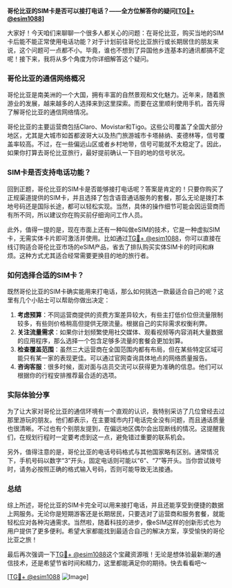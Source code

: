 **哥伦比亚的SIM卡是否可以接打电话？——全方位解答你的疑问[[TG💪+ @esim1088](https://t.me/s/esim1088)]**

大家好！今天咱们来聊聊一个很多人都关心的问题：在哥伦比亚，购买当地的SIM卡后能不能正常使用电话功能？对于计划前往哥伦比亚旅行或长期居住的朋友来说，这个问题可一点都不小。毕竟，谁也不想到了异国他乡连基本的通讯都搞不定呢！接下来，我将从多个角度为你详细解答这个疑问。

### 哥伦比亚的通信网络概况

哥伦比亚是南美洲的一个大国，拥有丰富的自然景观和文化魅力。近年来，随着旅游业的发展，越来越多的人选择来到这里探索。而要在这里顺利使用手机，首先得了解哥伦比亚的通信网络情况。

哥伦比亚的主要运营商包括Claro、Movistar和Tigo。这些公司覆盖了全国大部分地区，尤其是大城市如首都波哥大以及热门旅游城市卡塔赫纳、麦德林等，信号覆盖率较高。不过，在一些偏远山区或者乡村地带，信号可能就不太稳定了。因此，如果你打算去哥伦比亚旅行，最好提前确认一下目的地的信号状况。

### SIM卡是否支持电话功能？

回到正题，哥伦比亚的SIM卡是否能够接打电话呢？答案是肯定的！只要你购买了正规渠道提供的SIM卡，并且选择了包含语音通话服务的套餐，那么无论是拨打本地号码还是国际长途，都可以轻松实现。当然，具体的操作细节可能会因运营商而有所不同，所以建议你在购买前仔细询问工作人员。

此外，值得一提的是，现在市面上还有一种叫做eSIM的技术，它是一种虚拟SIM卡，无需实体卡片即可激活并使用。比如通过[TG💪+ @esim1088](https://t.me/s/esim1088)，你可以直接在线订购适合哥伦比亚市场的eSIM产品，省去了排队购买实体SIM卡的时间和麻烦。这种方式尤其适合经常需要更换目的地的旅行者。

### 如何选择合适的SIM卡？

既然哥伦比亚的SIM卡确实能用来打电话，那么如何挑选一款最适合自己的呢？这里有几个小贴士可以帮助你做出决定：

1. **考虑预算**：不同运营商提供的资费方案差异较大，有些主打低价位但流量限制较多，有些则价格稍高但提供无限流量。根据自己的实际需求权衡利弊。
2. **关注流量需求**：如果你计划频繁使用社交媒体、观看视频等内容消耗大量数据的应用程序，那么选择一个包含足够多流量的套餐会更加划算。
3. **检查覆盖范围**：虽然三大运营商在全国范围内都有布局，但在某些特定区域可能只有某一家的表现更佳。可以通过官网查询具体地点的网络质量报告。
4. **咨询客服**：很多时候，面对面与店员交流可以获得更为准确的信息。他们可以根据你的行程安排推荐最合适的选项。

### 实际体验分享

为了让大家对哥伦比亚的通信环境有一个直观的认识，我特别采访了几位曾经去过那里游玩的朋友。他们都表示，在主要城市内打电话完全没有问题，而且通话质量也很清晰。不过也有个别朋友提到，在偏远地区偶尔会出现断线的情况。这提醒我们，在规划行程时一定要考虑到这一点，避免错过重要的联系机会。

另外，值得注意的是，哥伦比亚的电话号码格式与其他国家略有区别。通常情况下，手机号码以数字“3”开头，固定电话则可能以“6”、“7”等开头。当你尝试拨号时，请务必按照正确的格式输入号码，否则可能导致无法接通。

### 总结

综上所述，哥伦比亚的SIM卡完全可以用来接打电话，并且还能享受到便捷的数据上网服务。无论你是短期游客还是长期居民，只要选对了运营商和服务套餐，就能轻松应对各种沟通需求。当然啦，随着科技的进步，像eSIM这样的创新形式也为用户提供了更多便利。希望大家都能找到最适合自己的解决方案，享受愉快的哥伦比亚之旅！

最后再次强调一下[TG💪+ @esim1088](https://t.me/s/esim1088)这个宝藏资源哦！无论是想体验最新潮的通信技术，还是希望节省时间和精力，这里都能满足你的期待。快去看看吧～

[[TG💪+ @esim1088](https://t.me/s/esim1088) ![Image](https://i.postimg.cc/4NQfJmqS/Snipaste-2025-05-13-00-14-12.png)]